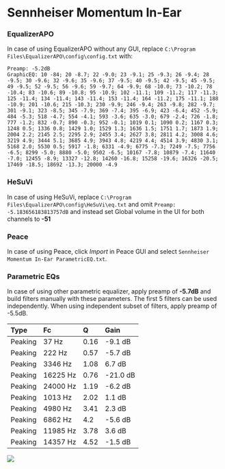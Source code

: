 # Sennheiser Momentum In-Ear

### EqualizerAPO
In case of using EqualizerAPO without any GUI, replace `C:\Program Files\EqualizerAPO\config\config.txt`
with:
```
Preamp: -5.2dB
GraphicEQ: 10 -84; 20 -8.7; 22 -9.0; 23 -9.1; 25 -9.3; 26 -9.4; 28 -9.5; 30 -9.6; 32 -9.6; 35 -9.6; 37 -9.5; 40 -9.5; 42 -9.5; 45 -9.5; 49 -9.5; 52 -9.5; 56 -9.6; 59 -9.7; 64 -9.9; 68 -10.0; 73 -10.2; 78 -10.4; 83 -10.6; 89 -10.8; 95 -10.9; 102 -11.1; 109 -11.2; 117 -11.3; 125 -11.4; 134 -11.4; 143 -11.4; 153 -11.4; 164 -11.2; 175 -11.1; 188 -10.9; 201 -10.6; 215 -10.3; 230 -9.9; 246 -9.4; 263 -9.8; 282 -9.7; 301 -9.1; 323 -8.5; 345 -7.9; 369 -7.4; 395 -6.9; 423 -6.4; 452 -5.9; 484 -5.3; 518 -4.7; 554 -4.1; 593 -3.6; 635 -3.0; 679 -2.4; 726 -1.8; 777 -1.2; 832 -0.7; 890 -0.3; 952 -0.1; 1019 0.1; 1090 0.2; 1167 0.3; 1248 0.5; 1336 0.8; 1429 1.0; 1529 1.3; 1636 1.5; 1751 1.7; 1873 1.9; 2004 2.2; 2145 2.5; 2295 2.9; 2455 3.4; 2627 3.8; 2811 4.2; 3008 4.6; 3219 4.9; 3444 5.1; 3685 4.9; 3943 4.8; 4219 4.4; 4514 3.9; 4830 3.1; 5168 2.0; 5530 0.5; 5917 -1.8; 6331 -4.9; 6775 -7.3; 7249 -7.5; 7756 -6.5; 8299 -5.0; 8880 -5.0; 9502 -6.5; 10167 -7.8; 10879 -7.4; 11640 -7.0; 12455 -8.9; 13327 -12.8; 14260 -16.8; 15258 -19.6; 16326 -20.5; 17469 -18.5; 18692 -13.3; 20000 -4.9
```

### HeSuVi
In case of using HeSuVi, replace `C:\Program Files\EqualizerAPO\config\HeSuVi\eq.txt` and omit `Preamp:
-5.183656183813757dB` and instead set Global volume in the UI for both channels to **-51**

### Peace
In case of using Peace, click *Import* in Peace GUI and select `Sennheiser Momentum In-Ear ParametricEQ.txt`.

### Parametric EQs
In case of using other parametric equalizer, apply preamp of **-5.7dB** and build filters manually
with these parameters. The first 5 filters can be used independently.
When using independent subset of filters, apply preamp of -5.5dB.

| Type    | Fc       |    Q | Gain     |
|:--------|:---------|:-----|:---------|
| Peaking | 37 Hz    | 0.16 | -9.1 dB  |
| Peaking | 222 Hz   | 0.57 | -5.7 dB  |
| Peaking | 3346 Hz  | 1.08 | 6.7 dB   |
| Peaking | 16225 Hz | 0.76 | -21.0 dB |
| Peaking | 24000 Hz | 1.19 | -6.2 dB  |
| Peaking | 1013 Hz  | 2.02 | 1.1 dB   |
| Peaking | 4980 Hz  | 3.41 | 2.3 dB   |
| Peaking | 6862 Hz  | 4.2  | -5.6 dB  |
| Peaking | 11985 Hz | 3.78 | 3.6 dB   |
| Peaking | 14357 Hz | 4.52 | -1.5 dB  |

![](https://raw.githubusercontent.com/jaakkopasanen/AutoEq/master/results/oratory1990/harman_in-ear_2017-1/Sennheiser%20Momentum%20In-Ear/Sennheiser%20Momentum%20In-Ear.png)